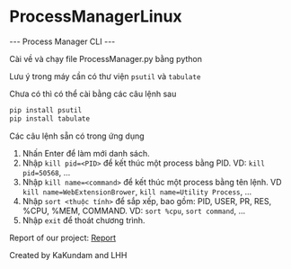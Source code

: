 # ProcessManagerLinux


--- Process Manager CLI ---

Cài về và chạy file ProcessManager.py bằng python


Lưu ý trong máy cần có thư viện `psutil` và `tabulate`

Chưa có thì có thể cài bằng các câu lệnh sau

```bash
pip install psutil
pip install tabulate
```

Các câu lệnh sẵn có trong ứng dụng



1. Nhấn Enter để làm mới danh sách.
2. Nhập `kill pid=<PID>` để kết thúc một process bằng PID. VD: `kill pid=50568`, ...
3. Nhập `kill name=<command>` để kết thúc một process bằng tên lệnh. VD `kill name=WebExtensionBrower`, `kill name=Utility Process`, ...
4. Nhập `sort <thuộc tính>` để sắp xếp, bao gồm: PID, USER, PR, RES, %CPU, %MEM, COMMAND. VD: `sort %cpu`, `sort command`, ...
5. Nhập `exit` để thoát chương trình.


Report of our project: [Report](https://www.overleaf.com/read/rxbyrvrpbjzj#3b05d3)

Created by KaKundam and LHH
